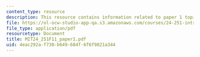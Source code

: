 ```yaml
---
content_type: resource
description: This resource contains information related to paper 1 topics.
file: https://ol-ocw-studio-app-qa.s3.amazonaws.com/courses/24-251-introduction-to-philosophy-of-language-fall-2011/4eac292af730b649684f6f6f9821a344_MIT24_251F11_paper1.pdf
file_type: application/pdf
resourcetype: Document
title: MIT24_251F11_paper1.pdf
uid: 4eac292a-f730-b649-684f-6f6f9821a344
---
```

